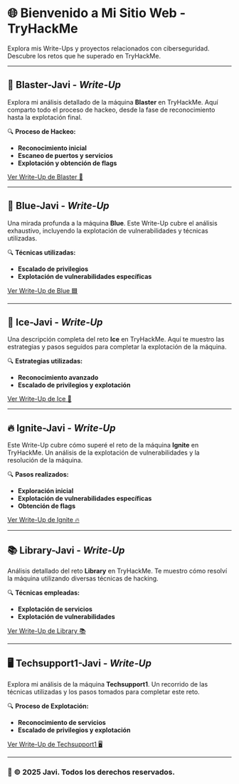 # 🌐 Bienvenido a Mi Sitio Web - TryHackMe

Explora mis Write-Ups y proyectos relacionados con ciberseguridad. Descubre los retos que he superado en TryHackMe.

---

## 🚀 **Blaster-Javi** - *Write-Up*

Explora mi análisis detallado de la máquina **Blaster** en TryHackMe. Aquí comparto todo el proceso de hackeo, desde la fase de reconocimiento hasta la explotación final.

🔍 **Proceso de Hackeo:**
- **Reconocimiento inicial**
- **Escaneo de puertos y servicios**
- **Explotación y obtención de flags**

[Ver Write-Up de Blaster 👾](Maquina-TMH/Blaster-Javi/THM-Blaster.md)

---

## 🔵 **Blue-Javi** - *Write-Up*

Una mirada profunda a la máquina **Blue**. Este Write-Up cubre el análisis exhaustivo, incluyendo la explotación de vulnerabilidades y técnicas utilizadas.

🔍 **Técnicas utilizadas:**
- **Escalado de privilegios**
- **Explotación de vulnerabilidades específicas**

[Ver Write-Up de Blue 🟦](Maquina-TMH/Blue-Javi/THM-BLUE.md)

---

## 🧊 **Ice-Javi** - *Write-Up*

Una descripción completa del reto **Ice** en TryHackMe. Aquí te muestro las estrategias y pasos seguidos para completar la explotación de la máquina.

🔍 **Estrategias utilizadas:**
- **Reconocimiento avanzado**
- **Escalado de privilegios y explotación**

[Ver Write-Up de Ice 🧊](Maquina-TMH/Ice-Javi/THM-Ice.md)

---

## 🔥 **Ignite-Javi** - *Write-Up*

Este Write-Up cubre cómo superé el reto de la máquina **Ignite** en TryHackMe. Un análisis de la explotación de vulnerabilidades y la resolución de la máquina.

🔍 **Pasos realizados:**
- **Exploración inicial**
- **Explotación de vulnerabilidades específicas**
- **Obtención de flags**

[Ver Write-Up de Ignite 🔥](Maquina-TMH/Ignite-Javi/THM-Ignite.md)

---

## 📚 **Library-Javi** - *Write-Up*

Análisis detallado del reto **Library** en TryHackMe. Te muestro cómo resolví la máquina utilizando diversas técnicas de hacking.

🔍 **Técnicas empleadas:**
- **Explotación de servicios**
- **Explotación de vulnerabilidades**

[Ver Write-Up de Library 📚](Maquina-TMH/Library-Javi/THM-Library.md)

---

## 🖥️ **Techsupport1-Javi** - *Write-Up*

Explora mi análisis de la máquina **Techsupport1**. Un recorrido de las técnicas utilizadas y los pasos tomados para completar este reto.

🔍 **Proceso de Explotación:**
- **Reconocimiento de servicios**
- **Escalado de privilegios y explotación**

[Ver Write-Up de Techsupport1 🖥️](Maquina-TMH/Techsupport1-Javi/THM-Techsupp0rt1.md)

---

### 📝 **© 2025 Javi. Todos los derechos reservados.**
